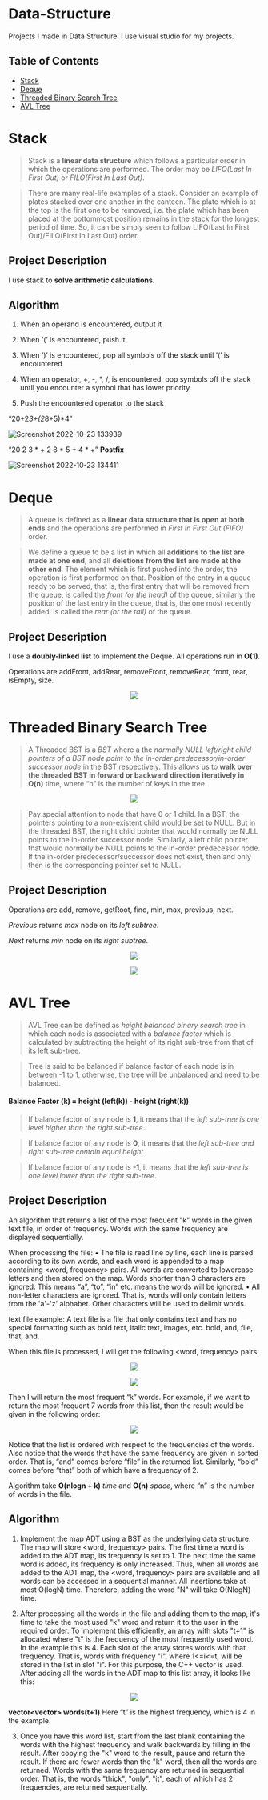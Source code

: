 # Data-Structure
Projects I made in Data Structure. I use visual studio for my projects.


## Table of Contents
- [Stack](#stack)
- [Deque](#deque)
- [Threaded Binary Search Tree](#threaded-binary-search-tree)
- [AVL Tree](#avl-tree)


# Stack

> Stack is a **linear data structure** which follows a particular order in which the operations are performed. The order may be *LIFO(Last In First Out)* or *FILO(First In Last Out)*.

> There are many real-life examples of a stack. Consider an example of plates stacked over one another in the canteen. The plate which is at the top is the first one to be removed, i.e. the plate which has been placed at the bottommost position remains in the stack for the longest period of time. So, it can be simply seen to follow LIFO(Last In First Out)/FILO(First In Last Out) order.

## Project Description

I use stack to **solve arithmetic calculations**.

## Algorithm
1. When an operand is encountered, output it

2. When ’(’ is encountered, push it

3. When ’)’ is encountered, pop all symbols off the stack until ’(’ is encountered

4. When an operator, +, -, *, /, is encountered, pop symbols off the stack until you encounter a symbol that has
lower priority

5. Push the encountered operator to the stack

“20+2*3+(2*8+5)*4”

![Screenshot 2022-10-23 133939](https://user-images.githubusercontent.com/102357822/197387496-5139aa4d-4e5a-49d6-b1ac-b4806768ebbc.png)


“20 2 3 * + 2 8 * 5 + 4 * +” **Postfix**


![Screenshot 2022-10-23 134411](https://user-images.githubusercontent.com/102357822/197387682-d7127fa2-c27f-4df2-8f4c-e097069ae85c.png)

# Deque

> A queue is defined as a **linear data structure that is open at both ends** and the operations are performed in *First In First Out (FIFO)* order.

> We define a queue to be a list in which all **additions to the list are made at one end**, and all **deletions from the list are made at the other end**. The element which is first pushed into the order, the operation is first performed on that. Position of the entry in a queue ready to be served, that is, the first entry that will be removed from the queue, is called the *front (or the head)* of the queue, similarly the position of the last entry in the queue, that is, the one most recently added, is called the *rear (or the tail)* of the queue.

## Project Description

I use a **doubly-linked list** to implement the Deque.
All operations run in **O(1)**.

Operations are addFront, addRear, removeFront, removeRear, front, rear, ısEmpty, size.

<p align="center">
  <img src="https://user-images.githubusercontent.com/102357822/200132754-6ff105ce-fde7-4a17-b56e-ee28f869c22c.png">
</p>

# Threaded Binary Search Tree

> A Threaded BST is a *BST* where a the *normally NULL left/right child pointers of a BST node point to the in-order predecessor/in-order successor node* in the BST respectively. This allows us to **walk over the threaded BST in forward or backward direction iteratively in O(n)** time, where “n” is the number of keys in the tree.

<p align="center">
  <img src="https://user-images.githubusercontent.com/102357822/201494619-4ce11ce1-3832-4e5b-b8ae-8eb45c342875.png">
</p>

> Pay special attention to node that have 0 or 1 child. In a BST, the pointers pointing to a non-existent child would be set to NULL. But in the threaded BST, the right child pointer that would normally be NULL points to the in-order successor node. Similarly, a left child pointer that would normally be NULL points to the in-order predecessor node. If the in-order predecessor/successor does not exist, then and only then is the corresponding pointer set to NULL.

## Project Description

Operations are add, remove, getRoot, find, min, max, previous, next.

*Previous* returns *max* node on its *left subtree*.

*Next* returns *min* node on its *right subtree*.

<p align="center">
  <img src="https://user-images.githubusercontent.com/102357822/201494738-025980fe-f90d-4acc-8aa7-6435f397c5cc.png">
</p>

<p align="center">
  <img src="https://user-images.githubusercontent.com/102357822/201494740-7ac6ab02-3461-4bbc-8216-0c8d1f127705.png">
</p>

# AVL Tree

> AVL Tree can be defined as *height balanced binary search tree* in which each node is associated with a *balance factor* which is calculated by subtracting the height of its right sub-tree from that of its left sub-tree.

> Tree is said to be balanced if balance factor of each node is in between -1 to 1, otherwise, the tree will be unbalanced and need to be balanced.

####  **Balance Factor (k) = height (left(k)) - height (right(k))**

> If balance factor of any node is **1**, it means that the *left sub-tree is one level higher than the right sub-tree*.

> If balance factor of any node is **0**, it means that the *left sub-tree and right sub-tree contain equal height*.

> If balance factor of any node is **-1**, it means that the *left sub-tree is one level lower than the right sub-tree*.

## Project Description

An algorithm that returns a list of the most frequent "k" words in the given text file, in order of frequency. Words with the same frequency are displayed sequentially.

When processing the file:
• The file is read line by line, each line is parsed according to its own words, and each word is appended to a map containing <word, frequency> pairs. All words are converted to lowercase letters and then stored on the map. Words shorter than 3 characters are ignored. This means “a”, “to”, “in” etc. means the words will be ignored.
• All non-letter characters are ignored. That is, words will only contain letters from the 'a'-'z' alphabet. Other characters will be used to delimit words.

text file example:
A text file is a file that only contains
text and has no special formatting
such as bold text, italic text, images, etc.
bold, and, file, that, and.

When this file is processed, I will get the following <word, frequency> pairs:

<p align="center">
  <img src="https://user-images.githubusercontent.com/102357822/202804238-6ece7a9a-82aa-4b63-872b-706a00645177.png">
</p>

<p align="center">
  <img src="https://user-images.githubusercontent.com/102357822/202804255-e74be090-0504-416f-be44-46ce756cf597.png">
</p>

Then I will return the most frequent “k” words. For example, if we want to return the most frequent 7 words from this list, then the result would be given in the following order:

<p align="center">
  <img src="https://user-images.githubusercontent.com/102357822/202804274-045d1cfc-2f14-46ca-bf05-561aea7e7477.png">
</p>

Notice that the list is ordered with respect to the frequencies of the words. Also notice that the words that have the same frequency are given in sorted order. That is, “and” comes before “file” in the returned list. Similarly, “bold” comes before “that” both of which have a frequency of 2.

Algorithm take **O(nlogn + k)** *time* and **O(n)** *space*, where “n” is the number of words in the file.

## Algorithm

1. Implement the map ADT using a BST as the underlying data structure. The map will store <word, frequency> pairs. The first time a word is added to the ADT map, its frequency is set to 1. The next time the same word is added, its frequency is only increased. Thus, when all words are added to the ADT map, the <word, frequency> pairs are available and all words can be accessed in a sequential manner. All insertions take at most O(logN) time. Therefore, adding the word "N" will take O(NlogN) time.

2. After processing all the words in the file and adding them to the map, it's time to take the most used "k" word and return it to the user in the required order. To implement this efficiently, an array with slots "t+1" is allocated where "t" is the frequency of the most frequently used word. In the example this is 4. Each slot of the array stores words with that frequency. That is, words with frequency "i", where 1<=i<=t, will be stored in the list in slot "i". For this purpose, the C++ vector is used. After adding all the words in the ADT map to this list array, it looks like this:


<p align="center">
  <img src="https://user-images.githubusercontent.com/102357822/202804305-02dfa6e2-d84e-4597-9214-eccdae8d74d8.png">
</p>

**vector<vector<string>> words(t+1)**
Here “t” is the highest frequency, which is 4 in the example.

3. Once you have this word list, start from the last blank containing the words with the highest frequency and walk backwards by filling in the result. After copying the "k" word to the result, pause and return the result. If there are fewer words than the "k" word, then all the words are returned. Words with the same frequency are returned in sequential order. That is, the words "thick", "only", "it", each of which has 2 frequencies, are returned sequentially.

